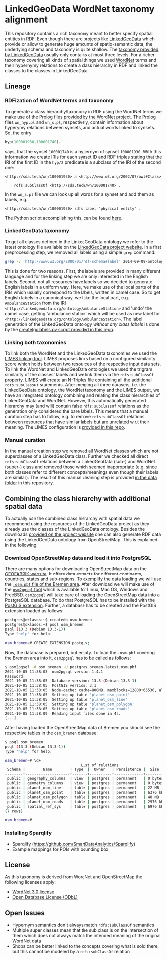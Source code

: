 # LinkedGeoData WordNet taxonomy alignment

This repository contains a rich taxonomy meant to better specify spatial entities in RDF. Even though there are projects like [LinkedGeoData](http://linkedgeodata.org) which provide or allow to generate huge amounts of spatio-semantic data, the underlying schema and taxonomy is quite shallow. The [taxonomy provided by LinkedGeoData](https://hobbitdata.informatik.uni-leipzig.de/LinkedGeoData/downloads.linkedgeodata.org/releases/2014-09-09/2014-09-09-ontology.sorted.nt.bz2) usually only contains at most three levels. For a richer taxonomy covering all kinds of spatial things we used [WordNet](https://wordnet.princeton.edu/) terms and their hypernymy relations to create a class hierarchy in RDF and linked the classes to the classes in LinkedGeoData.

## Lineage

### RDFization of WordNet terms and taxonomy

To generate a class hierarchy/taxonomy in RDF using the WordNet terms we make use of the [Prolog files provided by the WordNet project](https://wordnet.princeton.edu/documentation/prologdb5wn). The Prolog files `wn_hyp.pl` and `wn_s.pl`, respectively, contain information about hyperymy relations between synsets, and actual words linked to synsets. So, the entry

```Prolog
hyp(100001930,100001740).
```

says, that the synset `100001740` is a hypernym of synset `100001930`. With this information we create IRIs for each synset ID and RDF triples stating that the IRI of the first ID in the `hyp/2` predicate is a subclass of the IRI of the second one:

```Turtle
<http://sda.tech/wn/100001930> a <http://www.w3.org/2002/07/owl#Class> ;
    rdfs:subClassOf <http://sda.tech/wn/100001740> .
```

In the `wn_s.pl` file we can look up all words for a synset and add them as labels, e.g.

```Turtle
<http://sda.tech/wn/100001930> rdfs:label "physical entity" .
```

The Python script accomplishing this, can be found [here](scripts/mkclasses.py).

### LinkedGeoData taxonomy

To get all classes defined in the LinkedGeoData ontology we refer to the latest ontology file available on the [LinkedGeoData project website](https://hobbitdata.informatik.uni-leipzig.de/LinkedGeoData/downloads.linkedgeodata.org/releases/2014-09-09/2014-09-09-ontology.sorted.nt.bz2). In a first preprocessing step, we removed all labels using a simple `grep` command:

```bash
grep -v 'http://www.w3.org/2000/01/rdf-schema#label' 2014-09-09-ontology.sorted.nt > lgd_ontology_wo_labels.nt
```

This is done for two reasons. First, the labels are provided in many different language and for the linking step we are only interested in the English labels. Second, not all resources have labels so we decided to generate English labels in a uniform way. Here, we make use of the local parts of the IRIs which usually correspond to the labels, written in camel case. So to get English labels in a canonical way, we take the local part, e.g. `AmbulanceStation` from the IRI `<http://linkedgeodata.org/ontology/AmbulanceStation>` and 'undo' the camel case, getting 'ambulance station' which will be used as new label for `<http://linkedgeodata.org/ontology/AmbulanceStation>`. The label generation of the LinkedGeoData ontology _without any class labels_ is done by the [createlgdlabels.py script provided in this repo](scripts/createlgdlabels.py).

### Linking both taxonomies

To link both the WordNet and the LinkedGeoData taxonomies we used the [LIMES linking tool](https://github.com/dice-group/LIMES). LIMES proposes links based on a configured similarity score which holds between two resources of the respective input data sets. To link the WordNet and LinkedGeoData ontologies we used the trigram similarity of the classes' labels and we link them via the `rdfs:subClassOf` property. LIMES will create an N-Triples file containing all the additional `rdfs:subClassOf` statements. After merging all three datasets, i.e. the LinkedGeoData ontology, the WordNet taxonomy and the LIMES output, we have an integrated ontology combining and relating the class hierarchies of LinkedGeoData and WordNet. However, this automatically generated hierarchy may (and will) contain false `rdfs:subClassOf` relations as the generation only considered the bare labels. This means that a manual curation step has to follow, e.g. to remove `rdfs:subClassOf` relations between resources that have similar labels but are unrelated w.r.t their meaning. The LIMES configuration is [provided in this repo](config/limes_lgd_wn.xml).

### Manual curation

In the manual creation step we removed all WordNet classes which are not superclasses of a LinkedGeoData class. Further we checked all direct `rdfs:subClassOf` relations between a LinkedGeoData (sub-) and WordNet (super-) class and removed those which seemed inappropriate (e.g. since both classes refer to different concepts/meanings even though their labels are similar). The result of this manual cleaning step is provided [in the data folder](data/lgd_wn_taxonomy.ttl) in this repository.

## Combining the class hierarchy with additional spatial data

To actually _use_ the combined class hierarchy with spatial data we recommend using the resources of the LinkedGeoData project as they already use the classes of the LinkedGeoData ontology. Besides the downloads [provided on the project website](http://downloads.linkedgeodata.org/releases) one can also generate RDF data using the LinkedGeoData ontology from OpenStreetMap. This is explained in the following.

### Download OpenStreetMap data and load it into PostgreSQL

There are many options for downloading OpenStreetMap data on the [GEOFABRIK website](http://download.geofabrik.de/). It offers data extracts for different continents, countries, states and sub-regions. To exemplify the data loading we will use the [`.osm.pbf` file of the Bremen area](http://download.geofabrik.de/europe/germany/bremen-latest.osm.pbf). After download we will make use of the [`osm2pgsql` tool](https://osm2pgsql.org/) which is available for Linux, Mac OS, Windows and FreeBSD. `osm2pgsql` will take care of loading the OpenStreetMap data into a PostgreSQL database. To do that PostgreSQL has to be installed with the [PostGIS extension](http://postgis.net/). Further, a database has to be created and the PostGIS extension loaded as follows:

```bash
postgres@oklasos:~$ createdb osm_bremen
postgres@oklasos:~$ psql osm_bremen
psql (13.3 (Debian 13.3-1))
Type "help" for help.

osm_bremen=# CREATE EXTENSION postgis;
```

Now, the database is prepared, but empty. To load the `.osm.pbf` covering the Bremen area into it, `osm2pgsql` has to be called as follows:

```bash
$ osm2pgsql -d osm_bremen -U postgres bremen-latest.osm.pbf 
2021-10-05 11:38:03  osm2pgsql version 1.4.1
Password:
2021-10-05 11:38:05  Database version: 13.3 (Debian 13.3-1)
2021-10-05 11:38:05  PostGIS version: 3.1
2021-10-05 11:38:05  Node-cache: cache=800MB, maxblocks=12800*65536, allocation method=3
2021-10-05 11:38:05  Setting up table 'planet_osm_point'
2021-10-05 11:38:05  Setting up table 'planet_osm_line'
2021-10-05 11:38:05  Setting up table 'planet_osm_polygon'
2021-10-05 11:38:05  Setting up table 'planet_osm_roads'
2021-10-05 11:38:09  Reading input files done in 4s.
[...]
```

After having loaded the OpenStreetMap data of Bremen you should see the respective tables in the `osm_bremen` database:

```bash
$ psql osm_bremen
psql (13.3 (Debian 13.3-1))
Type "help" for help.

osm_bremen=# \d+
                                  List of relations
 Schema |        Name        | Type  |  Owner   | Persistence |  Size   | Description 
--------+--------------------+-------+----------+-------------+---------+-------------
 public | geography_columns  | view  | postgres | permanent   | 0 bytes | 
 public | geometry_columns   | view  | postgres | permanent   | 0 bytes | 
 public | planet_osm_line    | table | postgres | permanent   | 22 MB   | 
 public | planet_osm_point   | table | postgres | permanent   | 6376 kB | 
 public | planet_osm_polygon | table | postgres | permanent   | 48 MB   | 
 public | planet_osm_roads   | table | postgres | permanent   | 2976 kB | 
 public | spatial_ref_sys    | table | postgres | permanent   | 6976 kB | 
(7 rows)

osm_bremen=#
```

### Installing Sparqlify

- Sparqlify (https://github.com/SmartDataAnalytics/Sparqlify)
- Example mappings for POIs with bounding box

## License

As this taxonomy is derived from WordNet and OpenStreetMap the following licenses apply:

- [WordNet 3.0 license](https://wordnet.princeton.edu/license-and-commercial-use)
- [Open Database License (ODbL)](https://opendatacommons.org/licenses/odbl/)


## Open Issues

- Hypernym semantics don't always match `rdfs:subClassOf` semantics
- Multiple super classes mean that the sub class is on the intersection of them which does not always match the intended meaning of the original WordNet data
- Shops can be better linked to the concepts covering what is sold there, but this cannot be modeled by a `rdfs:subClassOf` relation
